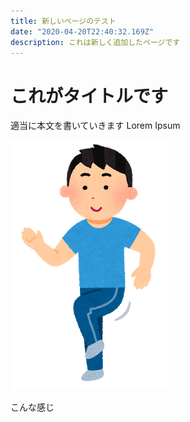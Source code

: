 ```yaml
---
title: 新しいページのテスト
date: "2020-04-20T22:40:32.169Z"
description: これは新しく追加したページです
---
```


# これがタイトルです

適当に本文を書いていきます
Lorem Ipsum

![画像のテスト](undou_ashibumi_man.png "画像のテストです")

こんな感じ
